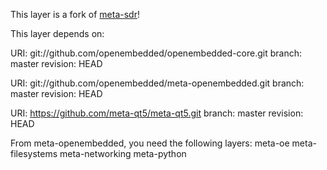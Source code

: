 This layer is a fork of [meta-sdr](https://github.com/balister/meta-sdr)!

This layer depends on:

URI: git://github.com/openembedded/openembedded-core.git
branch: master
revision: HEAD

URI: git://github.com/openembedded/meta-openembedded.git
branch: master
revision: HEAD

URI: https://github.com/meta-qt5/meta-qt5.git
branch: master
revision: HEAD

From meta-openembedded, you need the following layers:
meta-oe
meta-filesystems
meta-networking
meta-python
